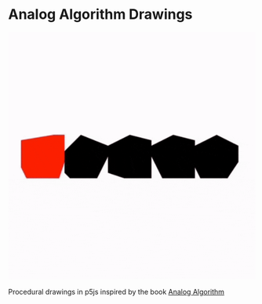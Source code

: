 # Analog Algorithm Drawings

![Various procedural drawings](screenrec.gif)

Procedural drawings in p5js inspired by the book [Analog Algorithm](https://www.analog-algorithm.com/)
